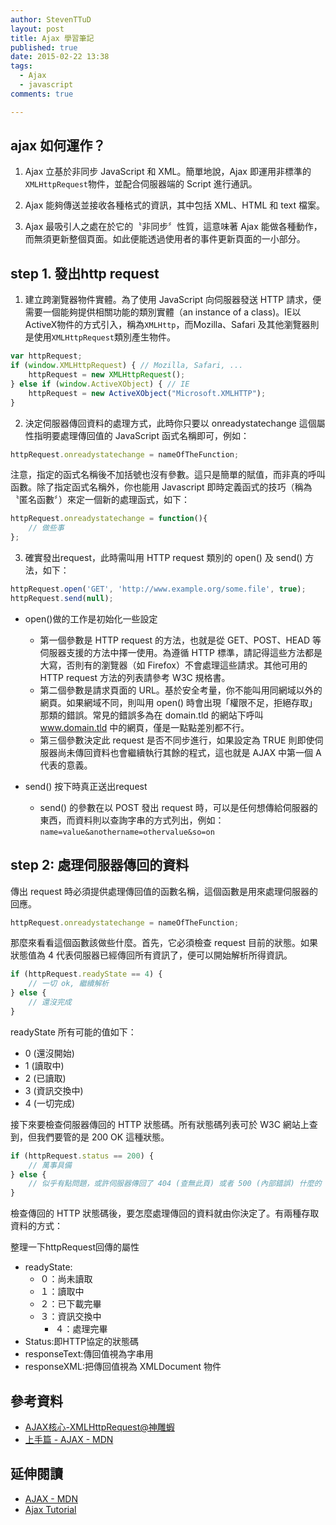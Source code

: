 ```yaml
---
author: StevenTTuD
layout: post
title: Ajax 學習筆記
published: true
date: 2015-02-22 13:38
tags:
  - Ajax
  - javascript
comments: true

---
```

## ajax 如何運作？

1. Ajax 立基於非同步 JavaScript 和 XML。簡單地說，Ajax 即運用非標準的`XMLHttpRequest`物件，並配合伺服器端的 Script 進行通訊。

1. Ajax 能夠傳送並接收各種格式的資訊，其中包括 XML、HTML 和 text 檔案。

1. Ajax 最吸引人之處在於它的〝非同步〞性質，這意味著 Ajax 能做各種動作，而無須更新整個頁面。如此便能透過使用者的事件更新頁面的一小部分。

## step 1. 發出http request

1. 建立跨瀏覽器物件實體。為了使用 JavaScript 向伺服器發送 HTTP 請求，便需要一個能夠提供相關功能的類別實體（an instance of a class)。IE以ActiveX物件的方式引入，稱為`XMLHttp`，而Mozilla、Safari 及其他瀏覽器則是使用`XMLHttpRequest`類別產生物件。
```js
var httpRequest;
if (window.XMLHttpRequest) { // Mozilla, Safari, ...
    httpRequest = new XMLHttpRequest();
} else if (window.ActiveXObject) { // IE
    httpRequest = new ActiveXObject("Microsoft.XMLHTTP");
}
```
2. 決定伺服器傳回資料的處理方式，此時你只要以 onreadystatechange 這個屬性指明要處理傳回值的 JavaScript 函式名稱即可，例如：
```js
httpRequest.onreadystatechange = nameOfTheFunction;
```
注意，指定的函式名稱後不加括號也沒有參數。這只是簡單的賦值，而非真的呼叫函數。除了指定函式名稱外，你也能用 Javascript 即時定義函式的技巧（稱為〝匿名函數〞）來定一個新的處理函式，如下：
```js
httpRequest.onreadystatechange = function(){
    // 做些事
};
```
3. 確實發出request，此時需叫用 HTTP request 類別的 open() 及 send() 方法，如下：
```js
httpRequest.open('GET', 'http://www.example.org/some.file', true);
httpRequest.send(null);
```

- open()做的工作是初始化一些設定
	- 第一個參數是 HTTP request 的方法，也就是從 GET、POST、HEAD 等伺服器支援的方法中擇一使用。為遵循 HTTP 標準，請記得這些方法都是大寫，否則有的瀏覽器（如 Firefox）不會處理這些請求。其他可用的 HTTP request 方法的列表請參考 W3C 規格書。
	- 第二個參數是請求頁面的 URL。基於安全考量，你不能叫用同網域以外的網頁。如果網域不同，則叫用 open() 時會出現「權限不足，拒絕存取」那類的錯誤。常見的錯誤多為在 domain.tld 的網站下呼叫 www.domain.tld 中的網頁，僅是一點點差別都不行。
	- 第三個參數決定此 request 是否不同步進行，如果設定為 TRUE 則即使伺服器尚未傳回資料也會繼續執行其餘的程式，這也就是 AJAX 中第一個 A 代表的意義。

- send() 按下時真正送出request
	- send() 的參數在以 POST 發出 request 時，可以是任何想傳給伺服器的東西，而資料則以查詢字串的方式列出，例如：`name=value&anothername=othervalue&so=on`


## step 2: 處理伺服器傳回的資料
傳出 request 時必須提供處理傳回值的函數名稱，這個函數是用來處理伺服器的回應。
```js
httpRequest.onreadystatechange = nameOfTheFunction;
```
那麼來看看這個函數該做些什麼。首先，它必須檢查 request 目前的狀態。如果狀態值為 4 代表伺服器已經傳回所有資訊了，便可以開始解析所得資訊。
```js
if (httpRequest.readyState == 4) {
    // 一切 ok, 繼續解析
} else {
    // 還沒完成
}
```
readyState 所有可能的值如下：
- 0 (還沒開始)
- 1 (讀取中)
- 2 (已讀取)
- 3 (資訊交換中)
- 4 (一切完成)


接下來要檢查伺服器傳回的 HTTP 狀態碼。所有狀態碼列表可於 W3C 網站上查到，但我們要管的是 200 OK 這種狀態。
```js
if (httpRequest.status == 200) {
    // 萬事具備
} else {
    // 似乎有點問題，或許伺服器傳回了 404 (查無此頁) 或者 500 (內部錯誤) 什麼的
}
```
檢查傳回的 HTTP 狀態碼後，要怎麼處理傳回的資料就由你決定了。有兩種存取資料的方式：

整理一下httpRequest回傳的屬性
- readyState:
  - ０：尚未讀取
  - １：讀取中
  - ２：已下載完畢
  - ３：資訊交換中
	- ４：處理完畢
- Status:即HTTP協定的狀態碼
- responseText:傳回值視為字串用
- responseXML:把傳回值視為 XMLDocument 物件

## 參考資料
- [AJAX核心-XMLHttpRequest@神雕蝦](http://jck11.pixnet.net/blog/post/11624882-ajax%E6%A0%B8%E5%BF%83-xmlhttprequest%5B%E7%AD%86%E8%A8%98%5D)
- [上手篇 - AJAX - MDN](https://developer.mozilla.org/zh-TW/docs/AJAX/%E4%B8%8A%E6%89%8B%E7%AF%87)

## 延伸閱讀
- [AJAX - MDN](https://developer.mozilla.org/zh-TW/docs/AJAX)
- [Ajax Tutorial](http://www.xul.fr/en-xml-ajax.html)
